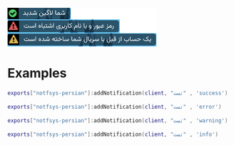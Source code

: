 ![اسکرین شات - ScreenShot](https://raw.githubusercontent.com/MOBiNoUo/notfsys-persian/main/screenshot/notf.png)
# Examples
```lua
exports["notfsys-persian"]:addNotification(client, "تست" , 'success')
```
```lua
exports["notfsys-persian"]:addNotification(client, "تست" , 'error')
```
```lua
exports["notfsys-persian"]:addNotification(client, "تست" , 'warning')
```
```lua
exports["notfsys-persian"]:addNotification(client, "تست" , 'info')
```

